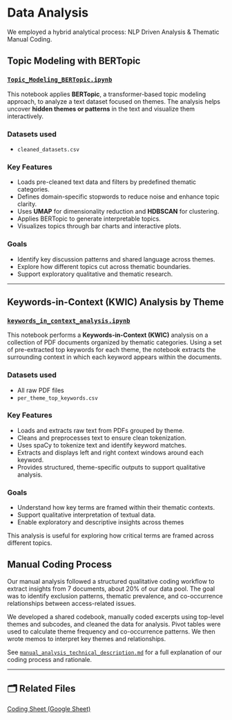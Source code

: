 <!-- markdownlint-disable MD024 MD013 -->
# Data Analysis

We employed a hybrid analytical process: NLP Driven Analysis & Thematic Manual Coding.

## Topic Modeling with BERTopic

### [`Topic_Modeling_BERTopic.ipynb`](Topic_Modeling_BERTopic.ipynb)

This notebook applies **BERTopic**, a transformer-based topic modeling approach,
to analyze a text dataset focused on themes. The analysis helps uncover
**hidden themes or patterns** in the text and visualize them interactively.

### Datasets used

* `cleaned_datasets.csv`

### Key Features

* Loads pre-cleaned text data and filters by predefined thematic categories.
* Defines domain-specific stopwords to reduce noise and enhance topic clarity.
* Uses **UMAP** for dimensionality reduction and **HDBSCAN** for clustering.
* Applies BERTopic to generate interpretable topics.
* Visualizes topics through bar charts and interactive plots.

### Goals

* Identify key discussion patterns and shared language across themes.
* Explore how different topics cut across thematic boundaries.
* Support exploratory qualitative and thematic research.

---

## Keywords-in-Context (KWIC) Analysis by Theme

### [`keywords_in_context_analysis.ipynb`](keywords_in_context_analysis.ipynb)

This notebook performs a **Keywords-in-Context (KWIC)** analysis on a collection
of PDF documents organized by thematic categories. Using a set of pre-extracted
top keywords for each theme, the notebook extracts the surrounding context in
which each keyword appears within the documents.

### Datasets used

* All raw PDF files
* `per_theme_top_keywords.csv`

### Key Features

* Loads and extracts raw text from PDFs grouped by theme.
* Cleans and preprocesses text to ensure clean tokenization.
* Uses spaCy to tokenize text and identify keyword matches.
* Extracts and displays left and right context windows around each keyword.
* Provides structured, theme-specific outputs to support qualitative analysis.

### Goals

* Understand how key terms are framed within their thematic contexts.
* Support qualitative interpretation of textual data.
* Enable exploratory and descriptive insights across themes

This analysis is useful for exploring how critical terms are framed across
different topics.

## Manual Coding Process

Our manual analysis followed a structured qualitative coding workflow to extract insights from 7 documents, about 20% of our data pool. The goal was to identify exclusion patterns, thematic prevalence, and co-occurrence relationships between access-related issues.

We developed a shared codebook, manually coded excerpts using top-level themes and subcodes, and cleaned the data for analysis. Pivot tables were used to calculate theme frequency and co-occurrence patterns. We then wrote memos to interpret key themes and relationships.

See [`manual_analysis_technical_description.md`](https://github.com/MIT-Emerging-Talent/ET6-CDSP-group-24-repo/tree/main/4_data_analysis) for a full explanation of our coding process and rationale.

---

## 🗂 Related Files

  [Coding Sheet (Google Sheet)](https://docs.google.com/spreadsheets/d/1ttROjrY1YECIfhm5oz4luWHxWq_MTShfQBsiFP1Pnvg/edit?gid=894372809#gid=894372809)
